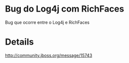 # Bug do Log4j com RichFaces #

Bug que ocorre entre o Log4j e RichFaces


# Details #

http://community.jboss.org/message/15743